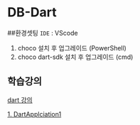 # DB-Dart

##환경셋팅 
`IDE` : VScode 

1. choco 설치 후 업그레이드 (PowerShell)
2. choco dart-sdk 설치 후 업그레이드 (cmd)

## 학습강의
[dart 강의](https://www.inflearn.com/course/dart-%EC%96%B8%EC%96%B4-%EC%9E%85%EB%AC%B8)

[1. DartApplciation1]()
